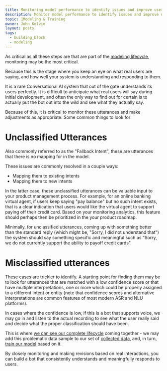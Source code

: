 ```yaml
---
title: Monitoring model performance to identify issues and improve user satisfaction
description: Monitor model performance to identify issues and improve user satisfaction
topic: 🚂Modeling & Training
owner: John Kelvie
layout: posts
tags:
  - building_block
  - modeling
---
```

As critical as all these steps are that are part of the [modeling lifecycle](/building-blocks/modeling/modeling-lifecycle), monitoring may be the most critical.

Because this is the stage where you keep an eye on what real users are saying, and how well your system is understanding and responding to them.

It is a rare Conversational AI system that out of the gate understands its users perfectly. It is difficult to anticipate what real users will say during initial development, and often the only way to find out for certain is to actually put the bot out into the wild and see what they actually say.

Because of this, it is critical to monitor these utterances and make adjustments as appropriate. Some common things to look for:

# Unclassified Utterances
Also commonly referred to as the "Fallback Intent", these are utterances that there is no mapping for in the model.

These issues are commonly resolved in a couple ways:
* Mapping them to existing intents
* Mapping them to new intents

In the latter case, these unclassified utterances can be valuable input to your product management process. For example, for an online banking virtual agent, if users keep saying "pay balance" but no such intent exists, that is a clear indication that users would like the virtual agent to support paying off their credit card. Based on your monitoring analytics, this feature should perhaps then be prioritized in the your product roadmap.

Minimally, for unclassified utterances, coming up with something better than the standard reply (which might be, "Sorry, I did not understand that") the system should say something specific and meaningful such as "Sorry, we do not currently support the ability to payoff credit cards".

# Misclassified utterances
These cases are trickier to identify. A starting point for finding them may be to look for utterances that are matched with a low confidence score or that have multiple interpretations, one or more which could be properly assigned to a different intent or entity (note that confidence scores and alternative interpretations are common features of most modern ASR and NLU platforms).

In cases where the confidence is low, if this is a bot that supports voice, we may go in and listen to the actual recording to see what the user really said and decide what the proper classification should have been.

This is where [we can see our complete lifecycle](modeling-lifecycle) coming together - we may add this problematic data sample to our set of [collected data](collecting-data), and, in turn, [train our model](training-model) based on it.

By closely monitoring and making revisions based on real interactions, you can build a bot that consistently understands and meaningfully responds to users.

